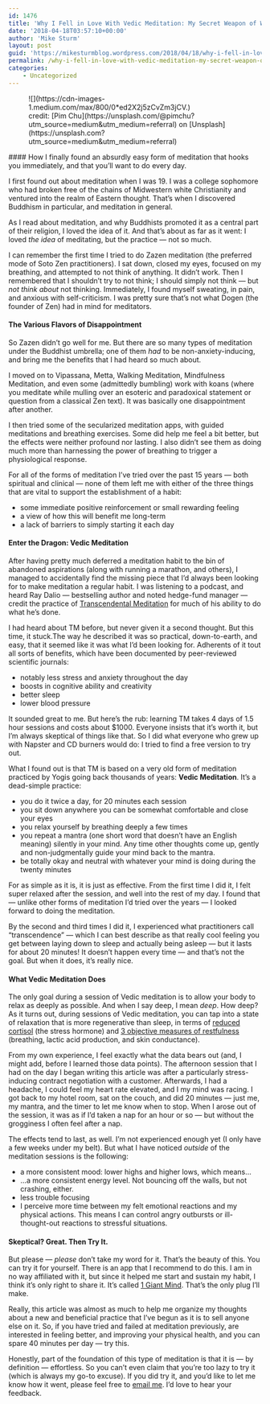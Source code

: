 ```yaml
---
id: 1476
title: 'Why I Fell in Love With Vedic Meditation: My Secret Weapon of Well-Being'
date: '2018-04-18T03:57:10+00:00'
author: 'Mike Sturm'
layout: post
guid: 'https://mikesturmblog.wordpress.com/2018/04/18/why-i-fell-in-love-with-vedic-meditation-my-secret-weapon-of-well-being/'
permalink: /why-i-fell-in-love-with-vedic-meditation-my-secret-weapon-of-well-being/
categories:
    - Uncategorized
---
```


<figure class="wp-caption">![](https://cdn-images-1.medium.com/max/800/0*ed2X2j5zCvZm3jCV.)<figcaption class="wp-caption-text">credit: [Pim Chu](https://unsplash.com/@pimchu?utm_source=medium&utm_medium=referral) on [Unsplash](https://unsplash.com?utm_source=medium&utm_medium=referral)</figcaption></figure>#### How I finally found an absurdly easy form of meditation that hooks you immediately, and that you’ll want to do every day.

I first found out about meditation when I was 19. I was a college sophomore who had broken free of the chains of Midwestern white Christianity and ventured into the realm of Eastern thought. That’s when I discovered Buddhism in particular, and meditation in general.

As I read about meditation, and why Buddhists promoted it as a central part of their religion, I loved the idea of it. And that’s about as far as it went: I loved *the idea* of meditating, but the practice — not so much.

I can remember the first time I tried to do Zazen meditation (the preferred mode of Soto Zen practitioners). I sat down, closed my eyes, focused on my breathing, and attempted to not think of anything. It didn’t work. Then I remembered that I shouldn’t try to not think; I should simply not think — but *not think about* not thinking. Immediately, I found myself sweating, in pain, and anxious with self-criticism. I was pretty sure that’s not what Dogen (the founder of Zen) had in mind for meditators.

#### The Various Flavors of Disappointment

So Zazen didn’t go well for me. But there are so many types of meditation under the Buddhist umbrella; one of them *had* to be non-anxiety-inducing, and bring me the benefits that I had heard so much about.

I moved on to Vipassana, Metta, Walking Meditation, Mindfulness Meditation, and even some (admittedly bumbling) work with koans (where you meditate while mulling over an esoteric and paradoxical statement or question from a classical Zen text). It was basically one disappointment after another.

I then tried some of the secularized meditation apps, with guided meditations and breathing exercises. Some did help me feel a bit better, but the effects were neither profound nor lasting. I also didn’t see them as doing much more than harnessing the power of breathing to trigger a physiological response.

For all of the forms of meditation I’ve tried over the past 15 years — both spiritual and clinical — none of them left me with either of the three things that are vital to support the establishment of a habit:

- some immediate positive reinforcement or small rewarding feeling
- a view of how this will benefit me long-term
- a lack of barriers to simply starting it each day

#### Enter the Dragon: Vedic Meditation

After having pretty much deferred a meditation habit to the bin of abandoned aspirations (along with running a marathon, and others), I managed to accidentally find the missing piece that I’d always been looking for to make meditation a regular habit. I was listening to a podcast, and heard Ray Dalio — bestselling author and noted hedge-fund manager — credit the practice of [Transcendental Meditation](https://en.wikipedia.org/wiki/Transcendental_Meditation) for much of his ability to do what he’s done.

I had heard about TM before, but never given it a second thought. But this time, it stuck.The way he described it was so practical, down-to-earth, and easy, that it seemed like it was what I’d been looking for. Adherents of it tout all sorts of benefits, which have been documented by peer-reviewed scientific journals:

- notably less stress and anxiety throughout the day
- boosts in cognitive ability and creativity
- better sleep
- lower blood pressure

It sounded great to me. But here’s the rub: learning TM takes 4 days of 1.5 hour sessions and costs about $1000. Everyone insists that it’s worth it, but I’m always skeptical of things like that. So I did what everyone who grew up with Napster and CD burners would do: I tried to find a free version to try out.

What I found out is that TM is based on a very old form of meditation practiced by Yogis going back thousands of years: **Vedic Meditation**. It’s a dead-simple practice:

- you do it twice a day, for 20 minutes each session
- you sit down anywhere you can be somewhat comfortable and close your eyes
- you relax yourself by breathing deeply a few times
- you repeat a mantra (one short word that doesn’t have an English meaning) silently in your mind. Any time other thoughts come up, gently and non-judgmentally guide your mind back to the mantra.
- be totally okay and neutral with whatever your mind is doing during the twenty minutes

For as simple as it is, it is just as effective. From the first time I did it, I felt super relaxed after the session, and well into the rest of my day. I found that — unlike other forms of meditation I’d tried over the years — I looked forward to doing the meditation.

By the second and third times I did it, I experienced what practitioners call “transcendence” — which I can best describe as that really cool feeling you get between laying down to sleep and actually being asleep — but it lasts for about 20 minutes! It doesn’t happen every time — and that’s not the goal. But when it does, it’s really nice.

#### What Vedic Meditation Does

The only goal during a session of Vedic meditation is to allow your body to relax as deeply as possible. And when I say deep, I mean *deep*. How deep? As it turns out, during sessions of Vedic meditation, you can tap into a state of relaxation that is more regenerative than sleep, in terms of [reduced cortisol](https://www.ncbi.nlm.nih.gov/pubmed/350747) (the stress hormone) and [3 objective measures of restfulness](http://tm-ireland.org/wp-content/uploads/2013/11/posterA2-2-deeprest-052.jpg) (breathing, lactic acid production, and skin conductance).

From my own experience, I feel exactly what the data bears out (and, I might add, before I learned those data points). The afternoon session that I had on the day I began writing this article was after a particularly stress-inducing contract negotiation with a customer. Afterwards, I had a headache, I could feel my heart rate elevated, and I my mind was racing. I got back to my hotel room, sat on the couch, and did 20 minutes — just me, my mantra, and the timer to let me know when to stop. When I arose out of the session, it was as if I’d taken a nap for an hour or so — but without the grogginess I often feel after a nap.

The effects tend to last, as well. I’m not experienced enough yet (I only have a few weeks under my belt). But what I have noticed *outside* of the meditation sessions is the following:

- a more consistent mood: lower highs and higher lows, which means…
- …a more consistent energy level. Not bouncing off the walls, but not crashing, either.
- less trouble focusing
- I perceive more time between my felt emotional reactions and my physical actions. This means I can control angry outbursts or ill-thought-out reactions to stressful situations.

#### Skeptical? Great. Then Try It.

But please — *please* don’t take my word for it. That’s the beauty of this. You can try it for yourself. There is an app that I recommend to do this. I am in no way affiliated with it, but since it helped me start and sustain my habit, I think it’s only right to share it. It’s called [1 Giant Mind](https://www.1giantmind.com/). That’s the only plug I’ll make.

Really, this article was almost as much to help me organize my thoughts about a new and beneficial practice that I’ve begun as it is to sell anyone else on it. So, if you have tried and failed at meditation previously, are interested in feeling better, and improving your physical health, and you can spare 40 minutes per day — try this.

Honestly, part of the foundation of this type of meditation is that it is — by definition — effortless. So you can’t even claim that you’re too lazy to try it (which is always my go-to excuse). If you did try it, and you’d like to let me know how it went, please feel free to [email me](mailto:info@mikesturm.net). I’d love to hear your feedback.